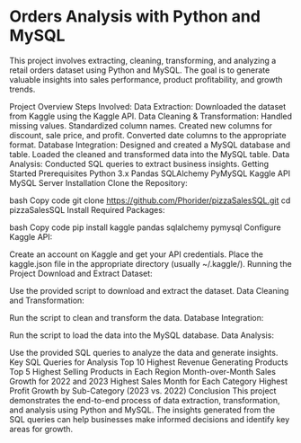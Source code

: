 #  Orders Analysis with Python and MySQL
This project involves extracting, cleaning, transforming, and analyzing a retail orders dataset using Python and MySQL. The goal is to generate valuable insights into sales performance, product profitability, and growth trends.

Project Overview
Steps Involved:
Data Extraction: Downloaded the dataset from Kaggle using the Kaggle API.
Data Cleaning & Transformation:
Handled missing values.
Standardized column names.
Created new columns for discount, sale price, and profit.
Converted date columns to the appropriate format.
Database Integration:
Designed and created a MySQL database and table.
Loaded the cleaned and transformed data into the MySQL table.
Data Analysis:
Conducted SQL queries to extract business insights.
Getting Started
Prerequisites
Python 3.x
Pandas
SQLAlchemy
PyMySQL
Kaggle API
MySQL Server
Installation
Clone the Repository:

bash
Copy code
git clone https://github.com/Phorider/pizzaSalesSQL.git
cd pizzaSalesSQL
Install Required Packages:

bash
Copy code
pip install kaggle pandas sqlalchemy pymysql
Configure Kaggle API:

Create an account on Kaggle and get your API credentials.
Place the kaggle.json file in the appropriate directory (usually ~/.kaggle/).
Running the Project
Download and Extract Dataset:

Use the provided script to download and extract the dataset.
Data Cleaning and Transformation:

Run the script to clean and transform the data.
Database Integration:

Run the script to load the data into the MySQL database.
Data Analysis:

Use the provided SQL queries to analyze the data and generate insights.
Key SQL Queries for Analysis
Top 10 Highest Revenue Generating Products
Top 5 Highest Selling Products in Each Region
Month-over-Month Sales Growth for 2022 and 2023
Highest Sales Month for Each Category
Highest Profit Growth by Sub-Category (2023 vs. 2022)
Conclusion
This project demonstrates the end-to-end process of data extraction, transformation, and analysis using Python and MySQL. The insights generated from the SQL queries can help businesses make informed decisions and identify key areas for growth.
